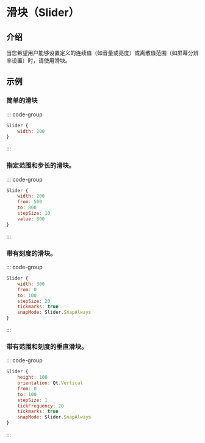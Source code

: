 # 滑块（Slider）

## 介绍

<mcurl name="Slider" url="https://learn.microsoft.com/zh-cn/windows/apps/design/controls/slider"></mcurl>

当您希望用户能够设置定义的连续值（如音量或亮度）或离散值范围（如屏幕分辨率设置）时，请使用滑块。

## 示例

### 简单的滑块

::: code-group

```qml
Slider {
    width: 200
}
```

:::

### 指定范围和步长的滑块。

::: code-group

```qml
Slider {
    width: 200
    from: 500
    to: 800
    stepSize: 10
    value: 800
}
```

:::

### 带有刻度的滑块。

::: code-group

```qml
Slider {
    width: 300
    from: 0
    to: 100
    stepSize: 20
    tickmarks: true
    snapMode: Slider.SnapAlways
}
```

:::

### 带有范围和刻度的垂直滑块。

::: code-group

```qml
Slider {
    height: 100
    orientation: Qt.Vertical
    from: 0
    to: 100
    stepSize: 1
    tickFrequency: 20
    tickmarks: true
    snapMode: Slider.SnapAlways
}
```

:::